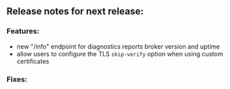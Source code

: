 ## Release notes for next release:

### Features:
- new "/info" endpoint for diagnostics reports broker version and uptime
- allow users to configure the TLS `skip-verify` option when using custom certificates

### Fixes:


